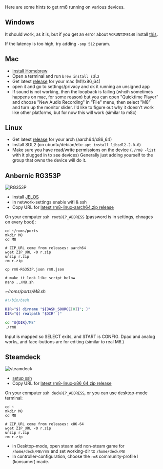 Here are some hints to get rm8 running on various devices.

## Windows

It should work, as it is, but if you get an error about `VCRUNTIME140` install [this](https://www.microsoft.com/en-us/download/details.aspx?id=52685).

If the latency is too high, try adding `-smp 512` param.

## Mac

- [Install Homebrew](https://brew.sh/)
- Open a terminal and run `brew install sdl2`
- Get latest [release](https://github.com/konsumer/rm8/releases) for your mac (M1/x86_64)
- open it and go to settings/privacy and ok it running an unsigned app
- If sound is not working, then the loopback is failing (whcih sometimes happens on mac, for some reason) but you can open "Quicktime Player" and choose "New Audio Recording" in "File" menu, then select "M8" and turn up the monitor slider. I'd like to figure out why it doesn't work like other platforms, but for now this will work (similar to m8c)

## Linux

- Get latest [release](https://github.com/konsumer/rm8/releases) for your arch (aarch64/x86_64)
- Install SDL2 (on ubuntu/debian/etc: `apt install libsdl2-2.0-0`)
- Make sure you have read/write permissions on the device (`./rm8 -list` with it plugged in to see devices) Generally just adding yourself to the group that owns the device will do it.


## Anbernic RG353P

![RG353P](https://user-images.githubusercontent.com/83857/209609257-1da08aca-d8fa-48cc-98ed-e3e54d89136e.jpeg)

- Install [JELOS](https://github.com/JustEnoughLinuxOS/distribution)
- In network-settings enable wifi & ssh
- Copy URL for [latest rm8-linux-aarch64.zip release](https://github.com/konsumer/rm8/releases)

On your computer `ssh root@IP_ADDRESS` (password is in settings, chnages on every boot):

```
cd ~/roms/ports
mkdir M8
cd M8

# ZIP_URL come from releases: aarch64
wget ZIP_URL -O r.zip
unzip r.zip
rm r.zip

cp rm8-RG353P.json rm8.json

# make it look like script below
nano ../M8.sh
```

*~/roms/ports/M8.sh*
```sh
#!/bin/bash

DIR="$( dirname "${BASH_SOURCE[0]}"; )"
DIR="$( realpath "$DIR" )"

cd "${DIR}/M8"
./rm8
```

Input is mapped so SELECT exits, and START is CONFIG. Dpad and analog works, and face-buttons are for editing (similar to real M8.)


## Steamdeck

![steamdeck](https://user-images.githubusercontent.com/83857/209611069-7cf42ce3-7690-42ba-8d52-d511f68faf95.jpeg)

- [setup ssh](https://shendrick.net/Gaming/2022/05/30/sshonsteamdeck.html)
- Copy URL for [latest rm8-linux-x86_64.zip release](https://github.com/konsumer/rm8/releases)

On your computer `ssh deck@IP_ADDRESS`, or you can use desktop-mode terminal:

```
cd ~
mkdir M8
cd M8

# ZIP_URL come from releases: x86-64
wget ZIP_URL -O r.zip
unzip r.zip
rm r.zip
```

- in Desktop-mode, open steam add non-steam game for `/home/deck/M8/rm8` and set working-dir to `/home/deck/M8`
- In controller-configuration, choose the `rm8` community-profile I (konsumer) made.

